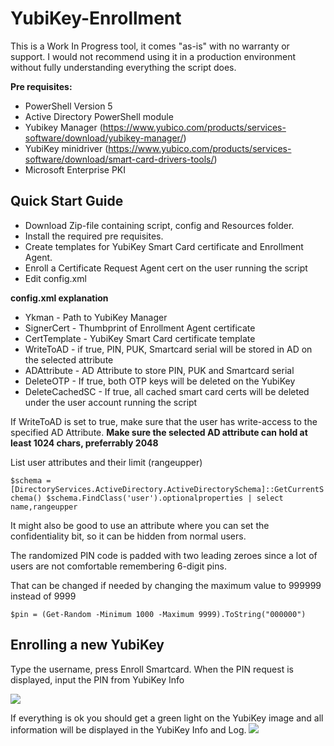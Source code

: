 # YubiKey-Enrollment

This is a Work In Progress tool, it comes "as-is" with no warranty or support.
I would not recommend using it in a production environment without fully understanding everything the script does. 

**Pre requisites:**
* PowerShell Version 5
* Active Directory PowerShell module
* Yubikey Manager (https://www.yubico.com/products/services-software/download/yubikey-manager/)
* YubiKey minidriver (https://www.yubico.com/products/services-software/download/smart-card-drivers-tools/)
* Microsoft Enterprise PKI


## Quick Start Guide
* Download Zip-file containing script, config and Resources folder.
* Install the required pre requisites.
* Create templates for YubiKey Smart Card certificate and Enrollment Agent.
* Enroll a Certificate Request Agent cert on the user running the script
* Edit config.xml

**config.xml explanation**
* Ykman - Path to YubiKey Manager
* SignerCert - Thumbprint of Enrollment Agent certificate
* CertTemplate - YubiKey Smart Card certificate template
* WriteToAD - if true, PIN, PUK, Smartcard serial will be stored in AD on the selected attribute
* ADAttribute - AD Attribute to store PIN, PUK and Smartcard serial
* DeleteOTP - If true, both OTP keys will be deleted on the YubiKey
* DeleteCachedSC - If true, all cached smart card certs will be deleted under the user account running the script



If WriteToAD is set to true, make sure that the user has write-access to the specified AD Attribute. 
**Make sure the selected AD attribute can hold at least 1024 chars, preferrably 2048**

List user attributes and their limit (rangeupper)

`
$schema =[DirectoryServices.ActiveDirectory.ActiveDirectorySchema]::GetCurrentSchema()
$schema.FindClass('user').optionalproperties | select name,rangeupper
`

It might also be good to use an attribute where you can set the confidentiality bit, so it can be hidden from normal users. 

The randomized PIN code is padded with two leading zeroes since a lot of users are not comfortable remembering 6-digit pins. 

That can be changed if needed by changing the maximum value to 999999 instead of 9999

`$pin = (Get-Random -Minimum 1000 -Maximum 9999).ToString("000000")`


## Enrolling a new YubiKey
Type the username, press Enroll Smartcard.
When the PIN request is displayed, input the PIN from YubiKey Info

![](https://user-images.githubusercontent.com/16286830/54113995-b7b45300-43e9-11e9-89aa-20d8b90c40bb.png)


If everything is ok you should get a green light on the YubiKey image and all information will be displayed in the YubiKey Info and Log. 
![](https://user-images.githubusercontent.com/16286830/54114018-c3a01500-43e9-11e9-8dad-2427c49da971.png)
